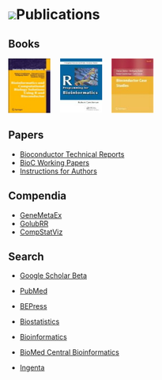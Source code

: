 # ![](/images/icons/magnifier.gif)Publications

## Books

<a
href="books/bioinformatics-and-computational-biology-solutions/"
title="Landmark Bioconductor Book">
<img src="books/bioinformatics-and-computational-biology-solutions/bcbs_small.jpg" height="110"
alt="Monograph" width="85" /></a>&nbsp;&nbsp;&nbsp;&nbsp;
<a
href="books/r-programming-for-bioinformatics/" title="R Programming for Bioinformatics">
<img
src="books/r-programming-for-bioinformatics/rbioinf-small.jpg"
height="110" alt="R Programming for Bioinformatics" width="85" /></a>&nbsp;&nbsp;&nbsp;&nbsp;
<a href="books/bioconductor-case-studies/" title="Bioconductor Case Studies">
<img
src="books/bioconductor-case-studies/case-studies-small.jpg"
height="110" alt="Bioconductor Case Studies" width="85" /></a>

## Papers

* [Bioconductor Technical Reports](tech-reports/)
* [BioC Working Papers](http://www.bepress.com/bioconductor/)
* [Instructions for Authors](http://www.bepress.com/bioconductor/authors.instructions.html)

## Compendia

* [GeneMetaEx](compendia/genemetaex/)
* [GolubRR](compendia/golubrr/)
* [CompStatViz](compendia/CompStatViz/)

## Search
 
* [Google Scholar Beta](http://scholar.google.com/scholar?q=bioconductor&amp;ie=UTF-8&amp;oe=UTF-8&amp;hl=en&amp;btnG=Search)

* [PubMed](http://www.ncbi.nlm.nih.gov/entrez/query.fcgi?CMD=search&amp;DB=pubmed&amp;term=bioconductor)

* [BEPress](http://www.bepress.com/cgi/query.cgi?x_force_carryover=&amp;connector_all=and&amp;context=http%3A%2F%2Fwww.bepress.com&amp;connector_1=and&amp;field_1=full_text&amp;op_1=eq&amp;value_1=bioconductor&amp;advanced=1&amp;connector_2=and&amp;field_2=full_text&amp;op_2=eq&amp;value_2=&amp;advanced=1&amp;connector_3=and&amp;field_3=ancestor.link&amp;op_3=in&amp;value_3=http%3A%2F%2Fwww.bepress.com%2Fjournals&amp;hidden_3=1&amp;connector_4=and&amp;field_4=peer_reviewed&amp;op_4=eq&amp;advanced=1&amp;format=cover_page&amp;query=Processing...)
* [Biostatistics](http://biostatistics.oxfordjournals.org/cgi/search?fulltext=bioconductor&amp;x=0&amp;y=0)

* [Bioinformatics](http://bioinformatics.oxfordjournals.org/cgi/search?fulltext=bioconductor&amp;x=0&amp;y=0)

* [BioMed Central Bioinformatics](http://www.biomedcentral.com/search/results.asp?terms=bioconductor&amp;drpPhrase1=and&amp;type=niche_advanced_results&amp;jou_id=1002&amp;Search.x=10)

* [Ingenta](http://www.ingentaconnect.com/search?title=bioconductor&amp;database=1&amp;search.x=0&amp;search.y=0)
